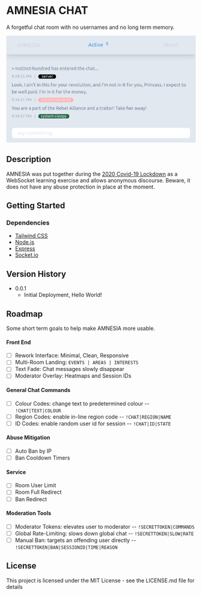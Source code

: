 # AMNESIA CHAT

A forgetful chat room with no usernames and no long term memory.

![Emulated mobile screenshot showing session activity](public/img/about/amnesia-0.0.1-screenshot.png)

## Description

AMNESIA was put together during the [2020 Covid-19 Lockdown](https://en.wikipedia.org/wiki/COVID-19_pandemic_in_Namibia) as a WebSocket learning exercise and allows anonymous discourse. Beware, it does not have any abuse protection in place at the moment.

## Getting Started

### Dependencies

* [Tailwind CSS](https://tailwindcss.com/)
* [Node.js](https://nodejs.org/)
* [Express](https://expressjs.com/)
* [Socket.io](https://socket.io/)

## Version History

* 0.0.1
    * Initial Deployment, Hello World!

## Roadmap

Some short term goals to help make AMNESIA more usable.

#### Front End

- [ ] Rework Interface: Minimal, Clean, Responsive
- [ ] Multi-Room Landing: `EVENTS | AREAS | INTERESTS`
- [ ] Text Fade: Chat messages slowly disappear
- [ ] Moderator Overlay: Heatmaps and Session IDs

#### General Chat Commands

- [ ] Colour Codes: change text to predetermined colour -- `!CHAT|TEXT|COLOUR`
- [ ] Region Codes: enable in-line region code -- `!CHAT|REGION|NAME`
- [ ] ID Codes: enable random user id for session -- `!CHAT|ID|STATE`

#### Abuse Mitigation

- [ ] Auto Ban by IP
- [ ] Ban Cooldown Timers

#### Service

- [ ] Room User Limit
- [ ] Room Full Redirect
- [ ] Ban Redirect

#### Moderation Tools

- [ ] Moderator Tokens: elevates user to moderator -- `!SECRETTOKEN|COMMANDS`
- [ ] Global Rate-Limiting: slows down global chat -- `!SECRETTOKEN|SLOW|RATE`
- [ ] Manual Ban: targets an offending user directly -- `!SECRETTOKEN|BAN|SESSIONID|TIME|REASON`

## License

This project is licensed under the MIT License - see the LICENSE.md file for details